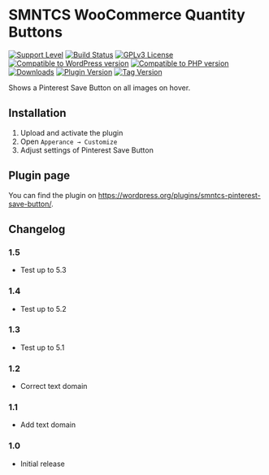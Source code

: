 # SMNTCS WooCommerce Quantity Buttons

[![Support Level](https://img.shields.io/badge/support-active-green.svg)](#support-level)
[![Build Status](https://api.travis-ci.com/nielslange/smntcs-pinterest-save-button.svg?branch=master)](https://api.travis-ci.com/nielslange/smntcs-pinterest-save-button)
[![GPLv3 License](https://img.shields.io/github/license/nielslange/smntcs-pinterest-save-button.svg)](https://www.gnu.org/licenses/gpl.html)
[![Compatible to WordPress version](https://plugintests.com/plugins/smntcs-pinterest-save-button/wp-badge.svg)](https://plugintests.com/plugins/smntcs-pinterest-save-button/latest)
[![Compatible to PHP version](https://plugintests.com/plugins/smntcs-pinterest-save-button/php-badge.svg)](https://plugintests.com/plugins/smntcs-pinterest-save-button/latest)
[![Downloads](https://img.shields.io/wordpress/plugin/dt/smntcs-pinterest-save-button.svg)](https://wordpress.org/plugins/smntcs-pinterest-save-button/)
[![Plugin Version](https://img.shields.io/wordpress/plugin/v/smntcs-pinterest-save-button.svg)](https://wordpress.org/plugins/smntcs-pinterest-save-button/)
[![Tag Version](https://img.shields.io/github/tag/nielslange/smntcs-pinterest-save-button.svg)](https://wordpress.org/plugins/smntcs-pinterest-save-button/)

Shows a Pinterest Save Button on all images on hover.

## Installation

1. Upload and activate the plugin
2. Open `Apperance → Customize`
3. Adjust settings of Pinterest Save Button 

## Plugin page

You can find the plugin on https://wordpress.org/plugins/smntcs-pinterest-save-button/.

## Changelog

### 1.5
* Test up to 5.3

### 1.4
* Test up to 5.2

### 1.3
* Test up to 5.1

### 1.2
* Correct text domain

### 1.1
* Add text domain

### 1.0
* Initial release

